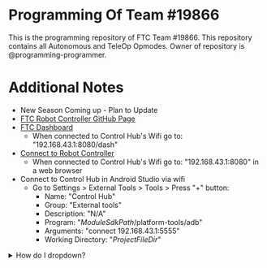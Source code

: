 # Programming Of Team #19866
This is the programming repository of FTC Team #19866. This repository contains all Autonomous and TeleOp Opmodes. 
Owner of repository is @programming-programmer. 

# Additional Notes
- New Season Coming up - Plan to Update
- [FTC Robot Controller GitHub Page](https://github.com/FIRST-Tech-Challenge/FtcRobotController/wiki)
- [FTC Dashboard](https://acmerobotics.github.io/ftc-dashboard/gettingstarted)
  - When connected to Control Hub's Wifi go to: "192.168.43.1:8080/dash"
- [Connect to Robot Controller](https://docs.revrobotics.com/duo-control/control-hub-gs/connect-to-the-control-hub-robot-control-console#web-browser)
  - When connected to Control Hub's Wifi go to: "192.168.43.1:8080" in a web browser
- Connect to Control Hub in Android Studio via wifi
  - Go to Settings > External Tools > Tools > Press "+" button:
    - Name: "Control Hub"
    - Group: "External tools"
    - Description: "N/A"
    - Program: "$ModuleSdkPath$/platform-tools/adb"
    - Arguments: "connect 192.168.43.1:5555"
    - Working Directory: "$ProjectFileDir$"
<details>
<summary>How do I dropdown?</summary>
<br>
This is how you dropdown.
</details>
